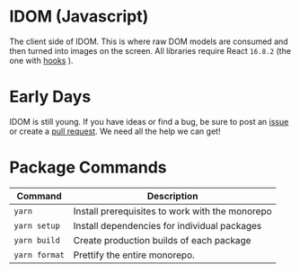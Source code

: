 # IDOM (Javascript)

The client side of IDOM. This is where raw DOM models are consumed and then turned
into images on the screen. All libraries require React `16.8.2` (the one with
[hooks](https://reactjs.org/docs/hooks-intro.html)
).

# Early Days

IDOM is still young. If you have ideas or find a bug, be sure to post an
[issue](https://github.com/rmorshea/idom/issues)
or create a
[pull request](https://github.com/rmorshea/idom/pulls).
We need all the help we can get!


# Package Commands

| Command | Description |
| --- | --- |
| `yarn` | Install prerequisites to work with the monorepo |
| `yarn setup` | Install dependencies for individual packages |
| `yarn build` | Create production builds of each package |
| `yarn format` | Prettify the entire monorepo. |
